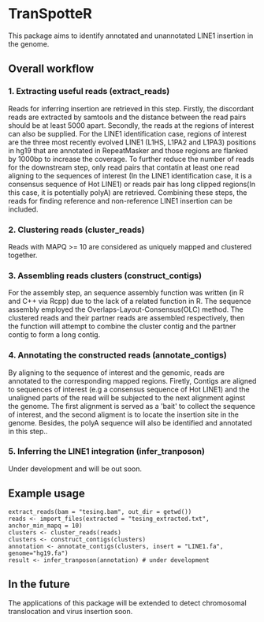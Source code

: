 # TranSpotteR
This package aims to identify annotated and unannotated LINE1 insertion in the genome.

## Overall workflow
### 1. Extracting useful reads (extract_reads)
Reads for inferring insertion are retrieved in this step.
Firstly, the discordant reads are extracted by samtools and the distance between the read pairs should be at least 5000 apart.
Secondly, the reads at the regions of interest can also be supplied.
For the LINE1 identification case, regions of interest are the three most recently evolved LINE1 (L1HS, L1PA2 and L1PA3) positions in hg19 that are annotated in RepeatMasker and those regions are flanked by 1000bp to increase the coverage.
To further reduce the number of reads for the downstream step, only read pairs that contatin  at least one read aligning to the sequences of interest (In the LINE1 identification case, it is a consensus sequence of Hot LINE1) or reads pair has long clipped regions(In this case, it is potentially polyA) are retrieved.
Combining these steps, the reads for finding reference and non-reference LINE1 insertion can be included.

### 2. Clustering reads (cluster_reads)
Reads with MAPQ >= 10 are considered as uniquely mapped and clustered together.

### 3. Assembling reads clusters (construct_contigs)
For the assembly step, an sequence assembly function was written (in R and C++ via Rcpp) due to the lack of a related function in R.
The sequence assembly employed the Overlaps-Layout-Consensus(OLC) method.
The clustered reads and their partner reads are assembled respectively, then the function will attempt to combine the cluster contig and the partner contig to form a long contig.

### 4. Annotating the constructed reads (annotate_contigs)
By aligning to the sequence of interest and the genomic, reads are annotated to the corresponding mapped regions.
Firetly, Contigs are aligned to sequences of interest (e.g a consensus sequence of Hot LINE1) and the unaligned parts of the read will be subjected to the next alignment aginst the genome.
The first alignment is served as a 'bait' to collect the sequence of interest, and the second aligment is to locate the insertion site in the genome.
Besides, the polyA sequence will also be identified and annotated in this step..

### 5. Inferring the LINE1 integration (infer_tranposon)
Under development and will be out soon.

## Example usage
```
extract_reads(bam = "tesing.bam", out_dir = getwd())
reads <- import_files(extracted = "tesing_extracted.txt", anchor_min_mapq = 10)
clusters <- cluster_reads(reads)
clusters <- construct_contigs(clusters)
annotation <- annotate_contigs(clusters, insert = "LINE1.fa", genome="hg19.fa")
result <- infer_tranposon(annotation) # under development
```

## In the future
The applications of this package will be extended to detect chromosomal translocation and virus insertion soon.
